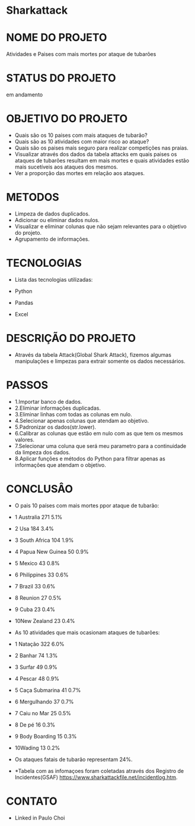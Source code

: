# Sharkattack
 
# NOME DO PROJETO
Atividades e Paises com mais mortes por ataque de tubarões

# STATUS DO PROJETO
em andamento

# OBJETIVO DO PROJETO
- Quais são os 10 paises com mais ataques de tubarão?
- Quais são as 10 atividades com maior risco ao ataque?
- Quais são os paises mais seguro para realizar competições nas praias.
- Visualizar através dos dados da tabela attacks em quais paises os ataques de tubarões resultam em mais mortes e quais atividades estão mais    sucetíveis aos ataques dos mesmos.
- Ver a proporção das mortes em relação aos ataques.

# METODOS
- Limpeza de dados duplicados.
- Adicionar  ou eliminar dados nulos.
- Visualizar e eliminar colunas que não sejam relevantes para o objetivo do projeto.
- Agrupamento de informações.


# TECNOLOGIAS 
- Lista das tecnologias utilizadas:

- Python
- Pandas
- Excel



# DESCRIÇÃO DO PROJETO
- Através da tabela Attack(Global Shark Attack), fizemos algumas manipulações e limpezas para extrair somente os dados necessários.

# PASSOS
- 1.Importar banco de dados.
- 2.Eliminar informações duplicadas.
- 3.Eliminar linhas com todas as colunas em nulo.
- 4.Selecionar apenas colunas que atendam ao objetivo.
- 5.Padronizar os dados(str.lower).
- 6.Calibrar as colunas que estão em nulo com as que tem os mesmos valores.
- 7.Selecionar uma coluna que será meu parametro para a continuidade da limpeza dos dados.
- 8.Aplicar funções e métodos do Python para filtrar apenas as informações que atendam o objetivo.

# CONCLUSÂO
- O pais 10 países com mais mortes ppor ataque de tubarão:

- 1	Australia	      271     5.1%
- 2	Usa	              184     3.4%
- 3	South Africa      104     1.9%
- 4	Papua New Guinea   50     0.9%
- 5	Mexico	           43     0.8%
- 6	Philippines	       33     0.6%
- 7	Brazil	           33     0.6%
- 8	Reunion	           27     0.5%
- 9	Cuba	           23     0.4%
- 10New Zealand	       23     0.4%

- As 10 atividades que mais ocasionam ataques de tubarões:

- 1	Natação	        322       6.0%
- 2	Banhar	         74       1.3%
- 3	Surfar        	 49       0.9%
- 4	Pescar	         48       0.9%
- 5	Caça Submarina	 41       0.7%
- 6	Mergulhando	     37       0.7%
- 7	Caiu no Mar	     25       0.5%   
- 8	De pé	         16       0.3%
- 9	Body Boarding    15       0.3%
- 10Wading           13       0.2%

- Os ataques fatais de tubarão representam 24%.

- *Tabela com as infomaçoes foram coletadas através dos Registro de Incidentes(GSAF) https://www.sharkattackfile.net/incidentlog.htm.

# CONTATO
- Linked in Paulo Choi